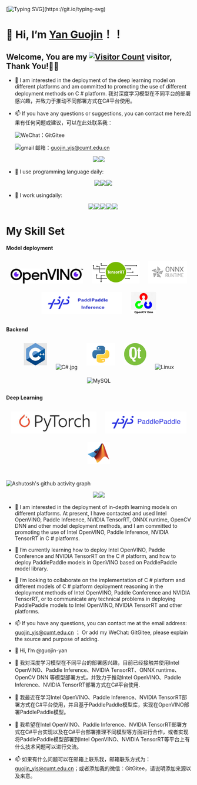 [![Typing SVG](https://readme-typing-svg.demolab.com?font=Fira+Code&weight=700&size=30&pause=1000&color=0A222D&width=800&height=80&lines=Hello+Github+World+!+!+!;Welcome+to+my+homepage%EF%BC%8Cvisitors+!+!+!)](https://git.io/typing-svg)

# 👋 Hi, I’m [Yan Guojin](https://github.com/guojin-yan)！！

## Welcome, You are my [![Visitor Count](https://profile-counter.glitch.me/guojin-yan/count.svg)](https://blog.i-xiao.space/) visitor, Thank You!🎉🎉

- 👀 I am interested in the deployment of the deep learning model on different platforms and am committed to promoting the use of different deployment methods on C # platform. 我对深度学习模型在不同平台的部署感兴趣，并致力于推动不同部署方式在C#平台使用。

- 📫 If you have any questions or suggestions, you can contact me here.如果有任何问题或建议，可以在此处联系我：

  ![WeChat](https://img.shields.io/badge/WeChat-07C160?logo=wechat&logoColor=white)：GitGitee

  ![gmail 邮箱](https://img.shields.io/badge/Gmail-D14836?logo=gmail&logoColor=white)：guojin_yjs@cumt.edu.cn

 <div align=center><span><img src="https://github-readme-stats.vercel.app/api/top-langs/?username=guojin-yan&layout=compact&theme=tokyonight" height=180/></span><span><img src="https://github-readme-stats.vercel.app/api?username=guojin-yan&show_icons=true&theme=tokyonight" height=180/></span></div>



- 🚀 I use programming language daily:

  <div align=center><span><img src="https://img.shields.io/badge/-Python-FF942C?logo=python&logoColor=00" height=30/></span><span><img src="https://img.shields.io/badge/-C++-3B45D4?logo=cplusplus&logoColor=00" height=30/></span><span><img src="https://img.shields.io/badge/-C%20Sharp-7500E3?logo=csharp&logoColor=1" height=30/></span></div>

- 🚀 I work usingdaily:

  <div align=center><span><img src="https://img.shields.io/badge/-Visual%20Studio-6A1FBF?logo=visualstudio&logoColor=1" height=30/></span><span><img src="https://img.shields.io/badge/-VS%20Code-007ACC?style=plastic&logo=visual-studio-code" height=30/></span><span><img src="https://img.shields.io/badge/-Git-000000?logo=git&logoColor=FF7043" height=30/></span><span><img src="https://img.shields.io/badge/-GitHub-181717?style=plastic&logo=github" height=30/></span><span><img src="https://img.shields.io/badge/-Gitee-A80025?logo=gitee&logoColor=F16061" height=30/></span></div>

  

  



  




# My Skill Set

#### Model deployment

<div align="center">
<img style="margin: 10px" src="https://github.com/guojin-yan/guojin-yan/blob/main/image/openvino.png" alt="openvino" height="40" />
<img style="margin: 10px" src="https://github.com/guojin-yan/guojin-yan/blob/main/image/tensorrt.png" alt="tensorrt" height="60" />
<img style="margin: 10px" src="https://github.com/guojin-yan/guojin-yan/blob/main/image/runtime.png" alt="runtime" height="60" />
<img style="margin: 10px" src="https://github.com/guojin-yan/guojin-yan/blob/main/image/PaddlePaddle Inference.png" alt="PaddlePaddle Inference" height="60" />
<img style="margin: 10px" src="https://github.com/guojin-yan/guojin-yan/blob/main/image/opencv.jpg" alt="opencv" height="60" />
</div>


</td>
<td valign="top" width="33%">

#### Backend

<div align="center">
<img style="margin: 10px" src="https://github.com/guojin-yan/guojin-yan/blob/main/image/c++.jpg" alt="c++" height="60" />
<img style="margin: 10px" src="https://github.com/guojin-yan/guojin-yan/blob/main/image/C#.jpg" alt="C#.jpg" height="60" />
<img style="margin: 10px" src="https://github.com/guojin-yan/guojin-yan/blob/main/image/Python.png" alt="Python.png" height="60" />
<img style="margin: 10px" src="https://github.com/guojin-yan/guojin-yan/blob/main/image/Qt.jpg" alt="Qt.jpg" height="60" />
<img style="margin: 10px" src="https://profilinator.rishav.dev/skills-assets/linux-original.svg" alt="Linux" height="50" />
<img style="margin: 10px" src="https://profilinator.rishav.dev/skills-assets/mysql-original-wordmark.svg" alt="MySQL" height="50" />
</div>





</div>

</td>
<td valign="top" width="33%">

#### Deep Learning

<div align="center">
<img style="margin: 10px" src="https://github.com/guojin-yan/guojin-yan/blob/main/image/pytorch.jpg" alt="pytorch.jpg" height="60" />
<img style="margin: 10px" src="https://github.com/guojin-yan/guojin-yan/blob/main/image/PaddlePaddle-Logo.png" alt="PaddlePaddle-Logo.png" height="60" />
<img style="margin: 10px" src="https://github.com/guojin-yan/guojin-yan/blob/main/image/MATLAB.png" alt="MATLAB.png" height="60" />

</div>


</td>
</tr>
</table>

<br/>





![Ashutosh's github activity graph](https://github-readme-activity-graph.cyclic.app/graph?username=guojin-yan&theme=tokyo-night)

<div align=center><span><img src="https://github-readme-streak-stats.herokuapp.com/?user=guojin-yan&theme=dark" height=180/></span><span><img src="https://stats.justsong.cn/api/csdn?id=Grape_yan&theme=dark" height=180/></div>




- 👀 I am interested in the deployment of in-depth learning models on different platforms. At present, I have contacted and used Intel OpenVINO, Paddle Inference, NVIDIA TensorRT, ONNX runtime, OpenCV DNN and other model deployment methods, and I am committed to promoting the use of Intel OpenVINO, Paddle Inference, NVIDIA TensorRT in C # platforms.
- 🌱 I’m currently learning how to deploy Intel OpenVINO, Paddle Conference and NVIDIA TensorRT on the C # platform, and how to deploy PaddlePaddle models in OpenVINO based on PaddlePaddle model library.
- 💞️ I’m looking to collaborate on the implementation of C # platform and different models of C # platform deployment reasoning in the deployment methods of Intel OpenVINO, Paddle Conference and NVIDIA TensorRT, or to communicate any technical problems in deploying PaddlePaddle models to Intel OpenVINO, NVIDIA TensorRT and other platforms.
- 📫 If you have any questions, you can contact me at the email address: guojin_yjs@cumt.edu.cn ； Or add my WeChat: GitGitee, please explain the source and purpose of adding.

- 👋 Hi, I’m @guojin-yan
- 👀 我对深度学习模型在不同平台的部署感兴趣，目前已经接触并使用Intel OpenVINO、Paddle Inference、NVIDIA TensorRT、ONNX runtime、OpenCV DNN 等模型部署方式，并致力于推动Intel OpenVINO、Paddle Inference、NVIDIA TensorRT部署方式在C#平台使用.
- 🌱 我最近在学习Intel OpenVINO、Paddle Inference、NVIDIA TensorRT部署方式在C#平台使用，并且基于PaddlePaddle模型库，实现在OpenVINO部署PaddlePaddle模型。
- 💞️ 我希望在Intel OpenVINO、Paddle Inference、NVIDIA TensorRT部署方式在C#平台实现以及在C#平台部署推理不同模型等方面进行合作，或者实现将PaddlePaddle模型部署到Intel OpenVINO、NVIDIA TensorRT等平台上有什么技术问题可以进行交流。
- 📫 如果有什么问题可以在邮箱上联系我，邮箱联系方式为：guojin_yjs@cumt.edu.cn；或者添加我的微信：GitGitee，请说明添加来源以及来意。





<!---
guojin-yan/guojin-yan is a ✨ special ✨ repository because its `README.md` (this file) appears on your GitHub profile.
You can click the Preview link to take a look at your changes.
--->
